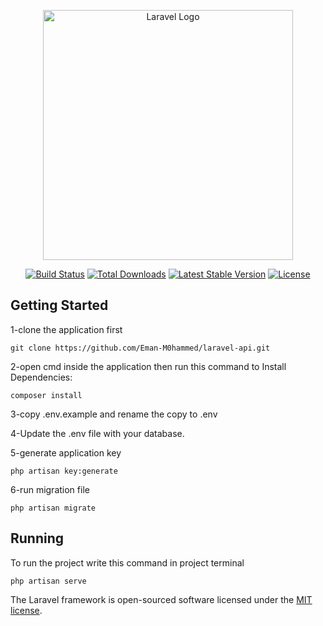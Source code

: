 <p align="center"><a href="https://laravel.com" target="_blank"><img src="https://raw.githubusercontent.com/laravel/art/master/logo-lockup/5%20SVG/2%20CMYK/1%20Full%20Color/laravel-logolockup-cmyk-red.svg" width="400" alt="Laravel Logo"></a></p>

<p align="center">
<a href="https://github.com/laravel/framework/actions"><img src="https://github.com/laravel/framework/workflows/tests/badge.svg" alt="Build Status"></a>
<a href="https://packagist.org/packages/laravel/framework"><img src="https://img.shields.io/packagist/dt/laravel/framework" alt="Total Downloads"></a>
<a href="https://packagist.org/packages/laravel/framework"><img src="https://img.shields.io/packagist/v/laravel/framework" alt="Latest Stable Version"></a>
<a href="https://packagist.org/packages/laravel/framework"><img src="https://img.shields.io/packagist/l/laravel/framework" alt="License"></a>
</p>

## Getting Started

1-clone the application first

    git clone https://github.com/Eman-M0hammed/laravel-api.git

2-open cmd inside the application then run this command to Install Dependencies:

    composer install

3-copy .env.example and rename the copy to .env

4-Update the .env file with your database.

5-generate application key

    php artisan key:generate

6-run migration file

    php artisan migrate
   


## Running
To run the project write this command in project terminal
    
    php artisan serve




The Laravel framework is open-sourced software licensed under the [MIT license](https://opensource.org/licenses/MIT).
